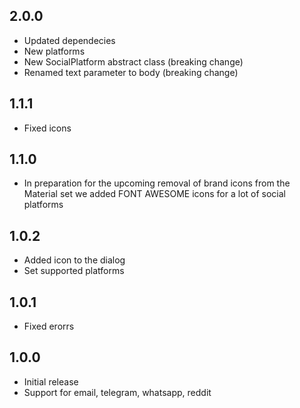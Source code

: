 ## 2.0.0
* Updated dependecies
* New platforms
* New SocialPlatform abstract class (breaking change)
* Renamed text parameter to body (breaking change) 

## 1.1.1

* Fixed icons

## 1.1.0

* In preparation for the upcoming removal of brand icons from the Material set we added FONT AWESOME icons for a lot of social platforms

## 1.0.2

* Added icon to the dialog
* Set supported platforms

## 1.0.1

* Fixed erorrs

## 1.0.0

* Initial release
* Support for email, telegram, whatsapp, reddit